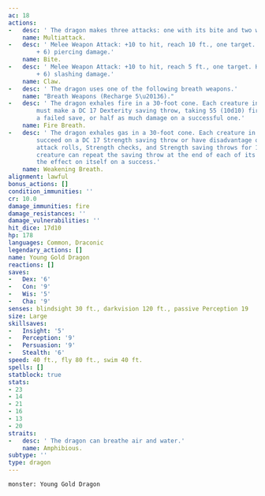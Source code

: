 ```yaml
---
ac: 18
actions:
-   desc: ' The dragon makes three attacks: one with its bite and two with its claws.'
    name: Multiattack.
-   desc: ' Melee Weapon Attack: +10 to hit, reach 10 ft., one target. Hit: 17 (2d10
        + 6) piercing damage.'
    name: Bite.
-   desc: ' Melee Weapon Attack: +10 to hit, reach 5 ft., one target. Hit: 13 (2d6
        + 6) slashing damage.'
    name: Claw.
-   desc: ' The dragon uses one of the following breath weapons.'
    name: "Breath Weapons (Recharge 5\u20136)."
-   desc: ' The dragon exhales fire in a 30-foot cone. Each creature in that area
        must make a DC 17 Dexterity saving throw, taking 55 (10d10) fire damage on
        a failed save, or half as much damage on a successful one.'
    name: Fire Breath.
-   desc: ' The dragon exhales gas in a 30-foot cone. Each creature in that area must
        succeed on a DC 17 Strength saving throw or have disadvantage on Strength-based
        attack rolls, Strength checks, and Strength saving throws for 1 minute. A
        creature can repeat the saving throw at the end of each of its turns, ending
        the effect on itself on a success.'
    name: Weakening Breath.
alignment: lawful
bonus_actions: []
condition_immunities: ''
cr: 10.0
damage_immunities: fire
damage_resistances: ''
damage_vulnerabilities: ''
hit_dice: 17d10
hp: 178
languages: Common, Draconic
legendary_actions: []
name: Young Gold Dragon
reactions: []
saves:
-   Dex: '6'
-   Con: '9'
-   Wis: '5'
-   Cha: '9'
senses: blindsight 30 ft., darkvision 120 ft., passive Perception 19
size: Large
skillsaves:
-   Insight: '5'
-   Perception: '9'
-   Persuasion: '9'
-   Stealth: '6'
speed: 40 ft., fly 80 ft., swim 40 ft.
spells: []
statblock: true
stats:
- 23
- 14
- 21
- 16
- 13
- 20
straits:
-   desc: ' The dragon can breathe air and water.'
    name: Amphibious.
subtype: ''
type: dragon
---
```

```statblock
monster: Young Gold Dragon
```